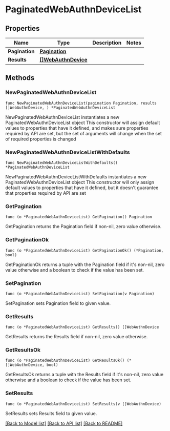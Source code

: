 # PaginatedWebAuthnDeviceList

## Properties

Name | Type | Description | Notes
------------ | ------------- | ------------- | -------------
**Pagination** | [**Pagination**](Pagination.md) |  | 
**Results** | [**[]WebAuthnDevice**](WebAuthnDevice.md) |  | 

## Methods

### NewPaginatedWebAuthnDeviceList

`func NewPaginatedWebAuthnDeviceList(pagination Pagination, results []WebAuthnDevice, ) *PaginatedWebAuthnDeviceList`

NewPaginatedWebAuthnDeviceList instantiates a new PaginatedWebAuthnDeviceList object
This constructor will assign default values to properties that have it defined,
and makes sure properties required by API are set, but the set of arguments
will change when the set of required properties is changed

### NewPaginatedWebAuthnDeviceListWithDefaults

`func NewPaginatedWebAuthnDeviceListWithDefaults() *PaginatedWebAuthnDeviceList`

NewPaginatedWebAuthnDeviceListWithDefaults instantiates a new PaginatedWebAuthnDeviceList object
This constructor will only assign default values to properties that have it defined,
but it doesn't guarantee that properties required by API are set

### GetPagination

`func (o *PaginatedWebAuthnDeviceList) GetPagination() Pagination`

GetPagination returns the Pagination field if non-nil, zero value otherwise.

### GetPaginationOk

`func (o *PaginatedWebAuthnDeviceList) GetPaginationOk() (*Pagination, bool)`

GetPaginationOk returns a tuple with the Pagination field if it's non-nil, zero value otherwise
and a boolean to check if the value has been set.

### SetPagination

`func (o *PaginatedWebAuthnDeviceList) SetPagination(v Pagination)`

SetPagination sets Pagination field to given value.


### GetResults

`func (o *PaginatedWebAuthnDeviceList) GetResults() []WebAuthnDevice`

GetResults returns the Results field if non-nil, zero value otherwise.

### GetResultsOk

`func (o *PaginatedWebAuthnDeviceList) GetResultsOk() (*[]WebAuthnDevice, bool)`

GetResultsOk returns a tuple with the Results field if it's non-nil, zero value otherwise
and a boolean to check if the value has been set.

### SetResults

`func (o *PaginatedWebAuthnDeviceList) SetResults(v []WebAuthnDevice)`

SetResults sets Results field to given value.



[[Back to Model list]](../README.md#documentation-for-models) [[Back to API list]](../README.md#documentation-for-api-endpoints) [[Back to README]](../README.md)


